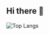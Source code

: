 ## Hi there 👋
![Top Langs](https://github-readme-stats.vercel.app/api/top-langs/?username=neilshaw1&size_weight=0.5&count_weight=0.5)
<!--
**neilshaw1/neilshaw1** is a ✨ _special_ ✨ repository because its `README.md` (this file) appears on your GitHub profile.

Here are some ideas to get you started:

- 🔭 I’m currently working on ...
- 🌱 I’m currently learning ...
- 👯 I’m looking to collaborate on ...
- 🤔 I’m looking for help with ...
- 💬 Ask me about ...
- 📫 How to reach me: ...
- 😄 Pronouns: ...
- ⚡ Fun fact: ...
-->
